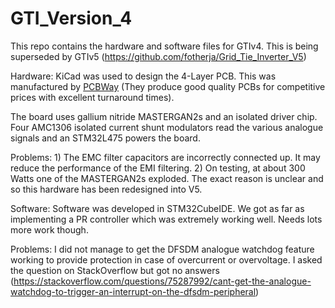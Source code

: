 # GTI_Version_4
This repo contains the hardware and software files for GTIv4. This is being superseded by GTIv5 (https://github.com/fotherja/Grid_Tie_Inverter_V5)

Hardware:
KiCad was used to design the 4-Layer PCB. This was manufactured by <a href="https://www.pcbway.com/">PCBWay</a> (They produce good quality PCBs for competitive prices with excellent turnaround times).

The board uses gallium nitride MASTERGAN2s and an isolated driver chip. Four AMC1306 isolated current shunt modulators read the various analogue signals and an STM32L475 powers the board.    

Problems: 1) The EMC filter capacitors are incorrectly connected up. It may reduce the performance of the EMI filtering. 2) On testing, at about 300 Watts one of the MASTERGAN2s exploded. The exact reason is unclear and so this hardware has been redesigned into V5.

Software:
Software was developed in STM32CubeIDE. We got as far as implementing a PR controller which was extremely working well. Needs lots more work though.

Problems: I did not manage to get the DFSDM analogue watchdog feature working to provide protection in case of overcurrent or overvoltage. I asked the question on StackOverflow but got no answers (https://stackoverflow.com/questions/75287992/cant-get-the-analogue-watchdog-to-trigger-an-interrupt-on-the-dfsdm-peripheral)
